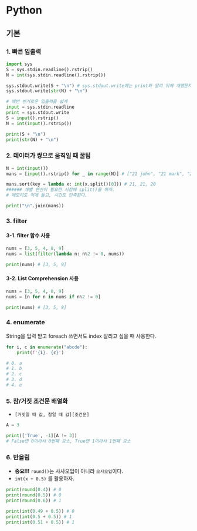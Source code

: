 # Python

## 기본
### 1. 빠른 입출력
```PYTHON
import sys
S = sys.stdin.readline().rstrip()
N = int(sys.stdin.readline().rstrip())

sys.stdout.write(S + "\n") # sys.stdout.write에는 print와 달리 뒤에 개행문자가 없다.
sys.stdout.write(str(N) + "\n")

# 매번 번거로운 입출력을 쉽게
input = sys.stdin.readline
print = sys.stdout.write
S = input().rstrip()
N = int(input().rstrip())

print(S + "\n")
print(str(N) + "\n")
```

### 2. 데이터가 쌍으로 움직일 때 꿀팁
```python
N = int(input())
mans = [input().rstrip() for _ in range(N)] # ["21 john", "21 mark", "20 hans"]

mans.sort(key = lambda x: int(x.split()[0])) # 21, 21, 20
###### 개별 연산이 필요한 시점에 split()을 하자.
# 메모리도 적게 들고, 시간도 단축된다.

print("\n".join(mans))
```


### 3. filter
#### 3-1. filter 함수 사용
```python
nums = [3, 5, 4, 8, 9]
nums = list(filter(lambda n: n%2 != 0, nums))

print(nums) # [3, 5, 9]
```

#### 3-2. List Comprehension 사용
```python
nums = [3, 5, 4, 8, 9]
nums = [n for n in nums if n%2 != 0]

print(nums) # [3, 5, 9]
```


### 4. enumerate
String을 입력 받고 foreach 쓰면서도 index 살리고 싶을 때 사용한다.
```python
for i, c in enumerate("abcde"):
	print(f'{i}. {c}')

# 0. a
# 1. b
# 2. c
# 3. d
# 4. e
```


### 5. 참/거짓 조건문 배열화
- `[거짓일 때 값, 참일 때 값][조건문]`
```python
A = 3

print(['True', -1][A != 3])
# False면 0이라서 0번째 요소, True면 1이라서 1번째 요소
```


### 6. 반올림
- **중요!!!** `round()`는 사사오입이 아니라 `오사오입`이다.
- `int(x + 0.5)` 를 활용하자.
```python
print(round(0.4)) # 0
print(round(0.5)) # 0
print(round(0.6)) # 1

print(int(0.49 + 0.5)) # 0
print(int(0.5 + 0.5)) # 1
print(int(0.51 + 0.5)) # 1
```